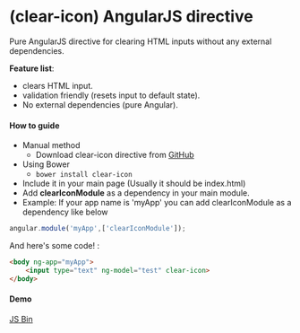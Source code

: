 # (clear-icon) AngularJS directive

Pure AngularJS directive for clearing HTML inputs without any external dependencies.


**Feature list**:

 * clears HTML input.
 * validation friendly (resets input to default state).
 * No external dependencies (pure Angular).
 

#### How to guide

 * Manual method
   * Download clear-icon directive from [GitHub](https://raw.githubusercontent.com/CallMeAnil/clear-icon/master/clear-icon.directive.js)
 * Using Bower
 	* ```bower install clear-icon```
 * Include it in your main page (Usually it should be index.html)
 * Add **clearIconModule** as a dependency in your main module. 
 * Example: If your app name is 'myApp' you can add clearIconModule as a dependency like below

```javascript
angular.module('myApp',['clearIconModule']);	
```

And here's some code! :
```HTML
<body ng-app="myApp">
	<input type="text" ng-model="test" clear-icon>
</body>
```


#### Demo

[JS Bin](http://output.jsbin.com/lapani)

